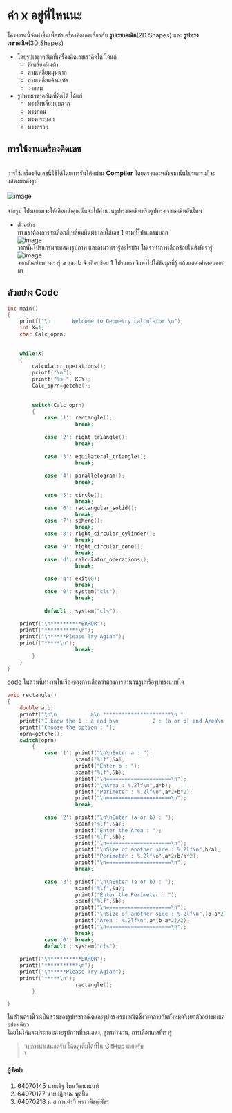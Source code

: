 # ค่า x อยู่ที่ไหนนะ
โครงงานนี้จัดทำขึ้นเพื่อทำเครื่องคิดเลขเกี่ยวกับ **รูปเรขาคณิต**(2D Shapes) และ **รูปทรงเรขาคณิต**(3D Shapes)
* โดยรูปเรขาคณิตที่เครื่องคิดเลขเราคิดได้ ได้แก่
  * สี่เหลี่ยมผืนผ้า
  * สามเหลี่ยมมุมฉาก
  * สามเหลี่ยมด้านเท่า
  * วงกลม
* รูปทรงเรขาคณิตที่คิดได้ ได้แก่
  * ทรงสี่เหลี่ยมมุมฉาก
  * ทรงกลม
  * ทรงกระบอก
  * ทรงกรวย
## การใช้งานเครื่องคิดเลข
\
การใช้เครื่องคิดเลขนี้ใช้ได้โดยการรันโค้ดผ่าน **Compiler** โดยตรงและหลังจากนั้นโปรแกรมก็จะแสดงผลดังรูป
\
\
![image](https://cdn.discordapp.com/attachments/972529031947878420/972829194864169022/unknown.png)
\
\
จากรูป โปรแกรมจะให้เลือกว่าคุณนั้นจะไปคำนวนรูปเรขาคณิตหรือรูปทรงเรขาคณิตอันไหน
* ตัวอย่าง
\
ทางเราต้องการจะเลือกสี่เหลี่ยมผืนผ้า เลยใส่เลข 1 ตามที่โปรแกรมบอก
\
![image](https://cdn.discordapp.com/attachments/972529031947878420/972830052720979968/unknown.png)
\
จากนั้นโปรแกรมจะแสดงรูปภาพ และถามว่าเรารู้อะไรบ้าง ให้เราทำการเลือกช้อยในสิ่งที่เรารู้
\
![image](https://cdn.discordapp.com/attachments/972529031947878420/972833962491777034/unknown.png)
\
จากตัวอย่างทางเรารู้ a และ b จึงเลือกช้อย 1 โปรแกรมจึงพาไปใส่ข้อมูลที่รู้ แล้วแสดงคำตอบออกมา
## ตัวอย่าง Code
```c
int main()
{
	printf("\n       Welcome to Geometry calculator \n");
    int X=1;
    char Calc_oprn;
 
 
    while(X)
    {
    	calculator_operations();
        printf("\n");
        printf("%s ", KEY);
        Calc_oprn=getche();
        
 		
        switch(Calc_oprn)
        {
            case '1': rectangle();
                      break;
 
            case '2': right_triangle();
                      break;
 
            case '3': equilateral_triangle();
                      break;
 
            case '4': parallelogram();
                      break;
 
            case '5': circle();
                      break;
 			case '6': rectangular_solid();
					  break;
			case '7': sphere();
					  break;
			case '8': right_circular_cylinder();
					  break;
			case '9': right_circular_cone();
					  break;
            case 'd': calculator_operations();
                      break;
 
            case 'q': exit(0);
                      break;
            case '0': system("cls");
                      break;
 
            default : system("cls");
 
    printf("\n**********ERROR");
    printf("***********\n");
    printf("\n*****Please Try Agian");
    printf("*****\n");
                      break;
        }
    }
}
```
code ในส่วนนี้ทำงานในเรื่องของการเลือกว่าต้องการคำนวนรูปหรือรูปทรงแบบใด
```c
void rectangle()
{ 
    double a,b;
    printf("\n\n           a\n **********************\n *                    *\n *                    *\n *                    * b\n *                    *\n **********************\n\n");
    printf("I know the 1 : a and b\n           2 : (a or b) and Area\n           3 : (a or b) and Perimeter\n           0 : Back\n\n");
    printf("Choose the option : ");
    oprn=getche();
    switch(oprn)
        {
            case '1': printf("\n\nEnter a : ");
					  scanf("%lf",&a);
					  printf("Enter b : ");
					  scanf("%lf",&b);
					  printf("\n=====================\n");
					  printf("\nArea : %.2lf\n",a*b);
					  printf("Perimeter : %.2lf\n",a*2+b*2);
					  printf("\n=====================\n");
                      break;
 
            case '2': printf("\n\nEnter (a or b) : ");
					  scanf("%lf",&a);
					  printf("Enter the Area : ");
					  scanf("%lf",&b);
					  printf("\n=====================\n");
					  printf("\nSize of another side : %.2lf\n",b/a);
					  printf("Perimeter : %.2lf\n",a*2+b/a*2);
					  printf("\n=====================\n");
                      break;
 
            case '3': printf("\n\nEnter (a or b) : ");
					  scanf("%lf",&a);
					  printf("Enter the Perimeter : ");
					  scanf("%lf",&b);
					  printf("\n=====================\n");
					  printf("\nSize of another side : %.2lf\n",(b-a*2)/2);
					  printf("Area : %.2lf\n",a*(b-a*2)/2);
					  printf("\n=====================\n");
                      break;
			case '0': break;
            default : system("cls");
 
    printf("\n**********ERROR");
    printf("***********\n");
    printf("\n*****Please Try Agian");
    printf("*****\n");
                      rectangle();
        }

}
```
ในส่วนตรงนี้จะเป็นส่วนของรูปเรขาคณิตและรูปทรงเรขาคณิตซึ่งจะคล้ายกันทั้งหมดจึงยกตัวอย่างมาแค่อย่างเดียว
\
โดยในโค้ดจะประกอบด้วยรูปภาพที่จะแสดง, สูตรคำนวน, การเลือกเคสที่เรารู้
> จบการนำเสนอครับ โค้ดดูเต็มได้ที่ใน GitHup เลยครับ
\
\
#### ผู้จัดทำ
1. 64070145  นายณัฐ 		ไทยวัฒนานนท์ 
2. 64070177  นายปฏิภาณ	พูลปั้น
3. 64070218 น.ส.กานต์รวี      พราวพิชญ์พัชร
